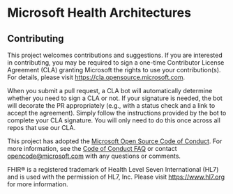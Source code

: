 # Microsoft Health Architectures

## Contributing

This project welcomes contributions and suggestions. If you are interested in contributing, you may be required to sign a one-time Contributor License Agreement (CLA) granting Microsoft the rights to use your contribution(s). For details, please visit <https://cla.opensource.microsoft.com>.

When you submit a pull request, a CLA bot will automatically determine whether you need to sign a CLA or not. If your signature is needed, the bot will decorate the PR appropriately (e.g., with a status check and a link to accept the agreement). Simply follow the instructions provided by the bot to complete your CLA signature. You will only need to do this once across all repos that use our CLA.

This project has adopted the [Microsoft Open Source Code of Conduct](https://opensource.microsoft.com/codeofconduct/).
For more information, see the [Code of Conduct FAQ](https://opensource.microsoft.com/codeofconduct/faq/) or
contact [opencode@microsoft.com](mailto:opencode@microsoft.com) with any questions or comments.

FHIR® is a registered trademark of Health Level Seven International (HL7) and is used with the permission of HL7, Inc. Please visit <https://www.hl7.org> for more information.
